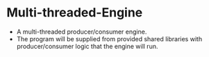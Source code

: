# Multi-threaded-Engine
- A multi-threaded producer/consumer engine.
- The program will be supplied from provided shared libraries with producer/consumer logic that the engine will run. 

